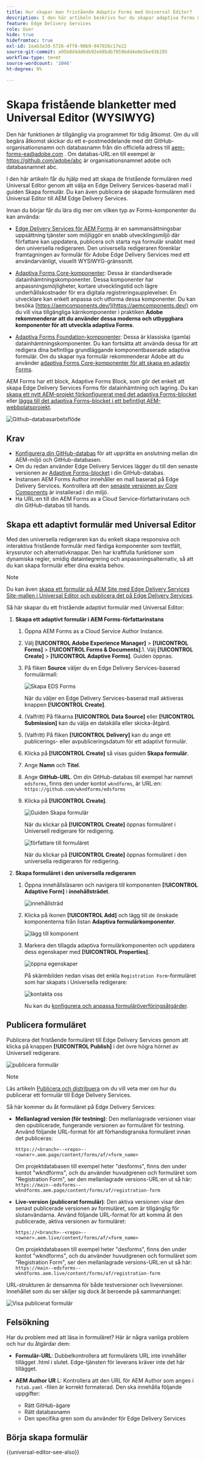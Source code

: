```yaml
---
title: Hur skapar man fristående Adaptiv Forms med Universal Editor?
description: I den här artikeln beskrivs hur du skapar adaptiva Forms med hjälp av guiden Skapa formulär i AEM-författarinstansen och publicerar formulär till AEM Edge Delivery Services.
feature: Edge Delivery Services
role: User
hide: true
hidefromtoc: true
exl-id: 1eab3a3d-5726-4ff8-90b9-947026c17e22
source-git-commit: a95b0d4dd6db92e68bdb7059bdd4e0e5be936195
workflow-type: tm+mt
source-wordcount: '1046'
ht-degree: 0%

---
```


# Skapa fristående blanketter med Universal Editor (WYSIWYG)

<span class="preview"> Den här funktionen är tillgänglig via programmet för tidig åtkomst. Om du vill begära åtkomst skickar du ett e-postmeddelande med ditt GitHub-organisationsnamn och databasnamn från din officiella adress till <a href="mailto:aem-forms-ea@adobe.com">aem-forms-ea@adobe.com</a> . Om databas-URL:en till exempel är https://github.com/adobe/abc är organisationsnamnet adobe och databasnamnet abc.</span>

I den här artikeln får du hjälp med att skapa de fristående formulären med Universal Editor genom att välja en Edge Delivery Services-baserad mall i guiden Skapa formulär. Du kan även publicera de skapade formulären med Universal Editor till AEM Edge Delivery Services.

<!--To publish forms to Edge Delivery Services, you must first establish a connection between your AEM environment and your GitHub repository. Once connected, you can author the forms using the Universal Editor, which follows a WYSIWYG (What You See Is What You Get) approach for a seamless and consistent user experience with Sites.-->

Innan du börjar får du lära dig mer om vilken typ av Forms-komponenter du kan använda:

* [Edge Delivery Services för AEM Forms](/help/edge/docs/forms/universal-editor/overview-universal-editor-for-edge-delivery-services-for-forms.md) är en sammansättningsbar uppsättning tjänster som möjliggör en snabb utvecklingsmiljö där författare kan uppdatera, publicera och starta nya formulär snabbt med den universella redigeraren. Den universella redigeraren förenklar framtagningen av formulär för Adobe Edge Delivery Services med ett användarvänligt, visuellt WYSIWYG-gränssnitt.

* [Adaptiva Forms Core-komponenter](https://experienceleague.adobe.com/docs/experience-manager-core-components/using/adaptive-forms/introduction.html?lang=en): Dessa är standardiserade datainhämtningskomponenter. Dessa komponenter har anpassningsmöjligheter, kortare utvecklingstid och lägre underhållskostnader för era digitala registreringsupplevelser. En utvecklare kan enkelt anpassa och utforma dessa komponenter. Du kan besöka [https://aemcomponents.dev/](https://aemcomponents.dev/) om du vill visa tillgängliga kärnkomponenter i praktiken **Adobe rekommenderar att du använder dessa moderna och utbyggbara komponenter för att utveckla adaptiva Forms**.

* [Adaptiva Forms Foundation-komponenter](/help/forms/creating-adaptive-form.md): Dessa är klassiska (gamla) datainhämtningskomponenter. Du kan fortsätta att använda dessa för att redigera dina befintliga grundläggande komponentbaserade adaptiva formulär. Om du skapar nya formulär rekommenderar Adobe att du använder [adaptiva Forms Core-komponenter för att skapa en adaptiv Forms](#create-an-adaptive-form-core-components).

AEM Forms har ett block, Adaptive Forms Block, som gör det enkelt att skapa Edge Delivery Services Forms för datainhämtning och lagring. Du kan [skapa ett nytt AEM-projekt förkonfigurerat med det adaptiva Forms-blocket](#create-a-new-aem-project-pre-configured-with-adaptive-forms-block) eller [lägga till det adaptiva Forms-blocket i ett befintligt AEM-webbplatsprojekt](#add-adaptive-forms-block-to-your-existing-aem-project).

![Github-databasarbetsflöde](/help/edge/assets/repo-workflow.png)

## Krav

* [Konfigurera din GitHub-databas](/help/edge/docs/forms/universal-editor/getting-started-universal-editor.md#get-started-with-the-aem-forms-boilerplate-repository-template) för att upprätta en anslutning mellan din AEM-miljö och GitHub-databasen.
* Om du redan använder Edge Delivery Services lägger du till den senaste versionen av [Adaptive Forms-blocket](/help/edge/docs/forms/universal-editor/getting-started-universal-editor.md#add-adaptive-forms-block-to-your-existing-aem-project) i din GitHub-databas.
* Instansen AEM Forms Author innehåller en mall baserad på Edge Delivery Services. Kontrollera att den [senaste versionen av Core Components](https://github.com/adobe/aem-core-forms-components) är installerad i din miljö.
* Ha URL:en till din AEM Forms as a Cloud Service-författarinstans och din GitHub-databas till hands.

## Skapa ett adaptivt formulär med Universal Editor

Med den universella redigeraren kan du enkelt skapa responsiva och interaktiva fristående formulär med färdiga komponenter som textfält, kryssrutor och alternativknappar. Den har kraftfulla funktioner som dynamiska regler, smidig dataintegrering och anpassningsalternativ, så att du kan skapa formulär efter dina exakta behov.

>[!NOTE]
>
> Du kan även [skapa ett formulär på AEM Site med Edge Delivery Services Site-mallen i Universal Editor och publicera det på Edge Delivery Services](/help/edge/docs/forms/universal-editor/getting-started-universal-editor.md#create-a-new-aem-project).

Så här skapar du ett fristående adaptivt formulär med Universal Editor:

1. **Skapa ett adaptivt formulär i AEM Forms-författarinstans**

   1. Öppna AEM Forms as a Cloud Service Author Instance.
   1. Välj **[!UICONTROL Adobe Experience Manager]** > **[!UICONTROL Forms]** > **[!UICONTROL Forms & Documents]**.1. Välj **[!UICONTROL Create]** > **[!UICONTROL Adaptive Forms]**. Guiden öppnas.
   1. På fliken **Source** väljer du en Edge Delivery Services-baserad formulärmall:

      ![Skapa EDS Forms](/help/edge/assets/create-eds-forms.png)


      När du väljer en Edge Delivery Services-baserad mall aktiveras knappen **[!UICONTROL Create]**.
   1. (Valfritt) På flikarna **[!UICONTROL Data Source]** eller **[!UICONTROL Submission]** kan du välja en datakälla eller skicka-åtgärd.
   1. (Valfritt) På fliken **[!UICONTROL Delivery]** kan du ange ett publicerings- eller avpubliceringsdatum för ett adaptivt formulär.

   1. Klicka på **[!UICONTROL Create]** så visas guiden **Skapa formulär**.
   1. Ange **Namn** och **Titel**.
   1. Ange **GitHub-URL**. Om din GitHub-databas till exempel har namnet `edsforms`, finns den under kontot `wkndforms`, är URL:en:
      `https://github.com/wkndforms/edsforms`
   1. Klicka på **[!UICONTROL Create]**.

      ![Guiden Skapa formulär](/help/edge/assets/create-form-wizard.png)

      När du klickar på **[!UICONTROL Create]** öppnas formuläret i Universell redigerare för redigering.

      ![författare till formuläret](/help/edge/assets/author-form.png)

      <!-- >[!NOTE]
        >
        > The Edge Delivery Services configuration for the forms based on Edge Delivery Services template is created automatically at the form's configuration container.-->

      När du klickar på **[!UICONTROL Create]** öppnas formuläret i den universella redigeraren för redigering.

1. **Skapa formuläret i den universella redigeraren**

   1. Öppna innehållsläsaren och navigera till komponenten **[!UICONTROL Adaptive Form]** i **innehållsträdet**.

      ![innehållsträd](/help/edge/assets/content-tree.png)

   1. Klicka på ikonen **[!UICONTROL Add]** och lägg till de önskade komponenterna från listan **Adaptiva formulärkomponenter**.

      ![lägg till komponent](/help/edge/assets/add-component.png)

   1. Markera den tillagda adaptiva formulärkomponenten och uppdatera dess egenskaper med **[!UICONTROL Properties]**.

      ![öppna egenskaper](/help/edge/assets/component-properties.png)

      På skärmbilden nedan visas det enkla `Registration Form`-formuläret som har skapats i Universella redigerare:

      ![kontakta oss](/help/edge/assets/contact-us.png)

      Nu kan du [konfigurera och anpassa formuläröverföringsåtgärder](/help/edge/docs/forms/universal-editor/submit-action.md).


<!--
## **Edge Delivery Services configuration of form**



   1. Navigate to **[!UICONTROL Tools]** > **[!UICONTROL Cloud Services]** >  **[!UICONTROL Edge Delivery Services Configuration]** on your AEM Forms as a Cloud Service author instance.

        ![Select Edge Delivery Services Configuration](/help/edge/assets/select-eds-conf.png)
   1. Select the folder that matches the form's name. For example, if your form is called 'registration-form' choose the folder `forms/registration-form` and selct the configuration and publish the configuration:

        ![Edge Delivery Services Configuration](/help/edge/assets/aem-instance-eds-configuration.png)

   1. Click **[!UICONTROL Properties]** to see the configuration.   
        ![Automatically created configuration](/help/edge/assets/aem-forms-create-configuration-github.png)

        You can leave the Edge Host option as it is. The form would be published to both preview (.page) and live (.live) environments. 

   1. Click **[!UICONTROL Save and Close]**. The configuration is saved. -->

## Publicera formuläret

Publicera det fristående formuläret till Edge Delivery Services genom att klicka på knappen **[!UICONTROL Publish]** i det övre högra hörnet av Universell redigerare.

![publicera formulär](/help/edge/assets/publish-form.png)

>[!NOTE]
>
> Läs artikeln [Publicera och distribuera](/help/edge/docs/forms/universal-editor/publish-forms.md) om du vill veta mer om hur du publicerar ett formulär till Edge Delivery Services.

Så här kommer du åt formuläret på Edge Delivery Services:

* **Mellanlagrad version (för testning)**: Den mellanlagrade versionen visar den opublicerade, fungerande versionen av formuläret för testning. Använd följande URL-format för att förhandsgranska formuläret innan det publiceras:

  `https://<branch>--<repo>--<owner>.aem.page/content/forms/af/<form_name>`

  Om projektdatabasen till exempel heter &quot;desforms&quot;, finns den under kontot &quot;wkndforms&quot;, och du använder huvudgrenen och formuläret som &quot;Registration Form&quot;, ser den mellanlagrade versions-URL:en ut så här:
  `https://main--edsforms--wkndforms.aem.page/content/forms/af/registration-form`

* **Live-version (publicerat formulär)**:   Den aktiva versionen visar den senast publicerade versionen av formuläret, som är tillgänglig för slutanvändarna. Använd följande URL-format för att komma åt den publicerade, aktiva versionen av formuläret:

  `https://<branch>--<repo>--<owner>.aem.live/content/forms/af/<form_name>`

  Om projektdatabasen till exempel heter &quot;desforms&quot;, finns den under kontot &quot;wkndforms&quot;, och du använder huvudgrenen och formuläret som &quot;Registration Form&quot;, ser den mellanlagrade versions-URL:en ut så här:
  `https://main--edsforms--wkndforms.aem.live/content/forms/af/registration-form`

URL-strukturen är densamma för både testversioner och liveversioner. Innehållet som du ser skiljer sig dock åt beroende på sammanhanget:

![Visa publicerat formulär](/help/edge/assets/eds-view-publish-form.png)

## Felsökning

Har du problem med att läsa in formuläret? Här är några vanliga problem och hur du åtgärdar dem:

* **Formulär-URL**: Dubbelkontrollera att formulärets URL inte innehåller tillägget .html i slutet. Edge-tjänsten för leverans kräver inte det här tillägget.

* **AEM Author UR** L: Kontrollera att den URL för AEM Author som anges i `fstab.yaml` -filen är korrekt formaterad. Den ska innehålla följande uppgifter:

   * Rätt GitHub-ägare
   * Rätt databasnamn
   * Den specifika gren som du använder för Edge Delivery Services

<!-- * **JSON Display**: If you see only JSON data instead of the actual form, your form block might be outdated. You can update it to the latest version available on https://github.com/adobe-rnd/aem-boilerplate-forms.
-->

## Börja skapa formulär

{{universal-editor-see-also}}
